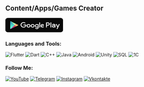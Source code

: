 
## Content/Apps/Games Creator

<a href="https://play.google.com/store/apps/dev?id=8534935420746865475" target="_blank">
  <img src="https://github.com/saltario/saltario/blob/main/assets/google_play.png" alt="GooglePlay" width="180"/>
</a>

### Languages and Tools:

![Flutter](https://img.shields.io/badge/Flutter-090909?style=for-the-badge&logo=flutter&logoColor=47C5FB)
![Dart](https://img.shields.io/badge/-Dart-090909?style=for-the-badge&logo=dart&logoColor=097CDB)
![C++](https://img.shields.io/badge/-C++-090909?style=for-the-badge&logo=C%2b%2b&logoColor=6296CC)
![Java](https://img.shields.io/badge/-Java-090909?style=for-the-badge&logo=Java&logoColor=E69323)
![Android](https://img.shields.io/badge/-Android-090909?style=for-the-badge&logo=Android&logoColor=33D92E)
![Unity](https://img.shields.io/badge/-Unity-090909?style=for-the-badge&logo=Unity&logoColor=00000)
![SQL](https://img.shields.io/badge/-SQL-090909?style=for-the-badge&logo=SQL&logoColor=00000)
![1C](https://img.shields.io/badge/-1C-090909?style=for-the-badge&logo=1c&logoColor=00000)

### Follow Me:
[![YouTube](https://img.shields.io/badge/-YouTube-090909?style=for-the-badge&logo=YouTube&logoColor=FF0000)](https://www.youtube.com/channel/UCOrpFohs9Gnm17r2YjNvVzg/)
[![Telegram](https://img.shields.io/badge/-Telegram-090909?style=for-the-badge&logo=telegram&logoColor=27A0D9)](https://t.me/saltario)
[![Instagram](https://img.shields.io/badge/-Instagram-090909?style=for-the-badge&logo=instagram&logoColor=B4068E)](https://www.instagram.com/the.red.pro)
[![Vkontakte](https://img.shields.io/badge/-Vkontakte-090909?style=for-the-badge&logo=Vk&logoColor=4F7DB3)](https://vk.com/vadimshaulsky)
